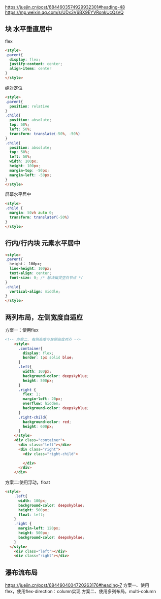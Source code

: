 https://juejin.cn/post/6844903574929932301#heading-48
https://mp.weixin.qq.com/s/UDx3V6BX9EYVRonkUcQsVQ
## 块 水平垂直居中
flex
```html
<style>
.parent{
  display: flex;
  justify-content: center;
  align-items: center
}
</style>
```
绝对定位
```html
<style>
.parent{
  position: relative
}
.child{
  position: absolute;
  top: 50%;
  left: 50%;
  transform: translate(-50%, -50%)
}
.child{
  position: absolute;
  top: 50%;
  left: 50%;
  width: 100px;
  height: 100px;
  margin-top: -50px;
  margin-left: -50px;
}
</style>
```
屏幕水平居中
```html
<style>
.child {
  margin: 50vh auto 0;
  transform: translateY(-50%)
}
</style>
```
## 行内/行内块 元素水平居中
```html
<style>
.parent{
  height： 100px;
  line-height: 100px;
  text-align: center;
  font-size: 0; /* 解决幽灵空白节点 */
}
.child{
  vertical-align: middle;
}
</style>
```
## 两列布局，左侧宽度自适应
方案一：使用flex
```html
<!-- 方案二, 右侧高度与左侧高度对齐 -->
    <style>
      .container{
        display: flex;
        border: 1px solid blue;
      }
      .left{
        width: 100px;
        background-color: deepskyblue;
        height: 500px;
      }
      .right {
        flex: 1;
        margin-left: 20px;
        overflow: hidden;
        background-color: deepskyblue;
      }
      .right-child{
        background-color: red;
        height: 600px;
      }
    </style>
    <div class="container">
      <div class="left"></div>
      <div class="right">
        <div class="right-child">
          
        </div>
      </div>
    </div>
```
方案二:使用浮动，float
```html
<style>
    .left{
      width: 100px;
      background-color: deepskyblue;
      height: 500px;
      float: left;
    }
    .right {
      margin-left: 120px;
      height: 500px;
      background-color: deepskyblue;
    }
  </style>
    <div class="left"></div>
    <div class="right"></div>
```
## 瀑布流布局
https://juejin.cn/post/6844904004720263176#heading-7
方案一、使用flex，使用flex-direction：column实现
方案二、使用多列布局，multi-column